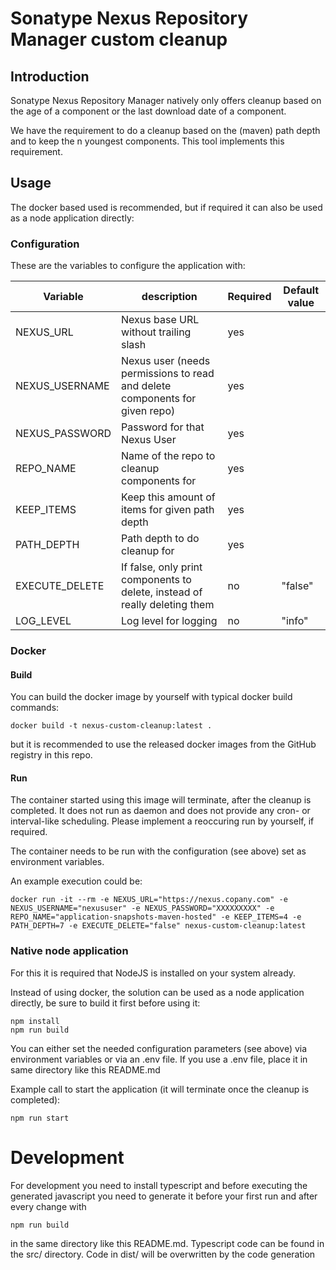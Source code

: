 # Sonatype Nexus Repository Manager custom cleanup

## Introduction

Sonatype Nexus Repository Manager natively only offers cleanup based on the age of a component or the last download date
of a component.

We have the requirement to do a cleanup based on the (maven) path depth and to keep the n youngest components. This tool
implements this requirement.

## Usage

The docker based used is recommended, but if required it can also be used as a node application directly:

### Configuration

These are the variables to configure the application with:

| Variable       | description                                                                 | Required | Default value |
|----------------|-----------------------------------------------------------------------------|----------|---------------|
| NEXUS_URL      | Nexus base URL without trailing slash                                       | yes      |               |
| NEXUS_USERNAME | Nexus user (needs permissions to read and delete components for given repo) | yes      |               |
| NEXUS_PASSWORD | Password for that Nexus User                                                | yes      |               |
| REPO_NAME      | Name of the repo to cleanup components for                                  | yes      |               |
| KEEP_ITEMS     | Keep this amount of items for given path depth                              | yes      |               |
| PATH_DEPTH     | Path depth to do cleanup for                                                | yes      |               |
| EXECUTE_DELETE | If false, only print components to delete, instead of really deleting them  | no       | "false"       |
| LOG_LEVEL      | Log level for logging                                                       | no       | "info"        |


### Docker

#### Build

You can build the docker image by yourself with typical docker build commands:

    docker build -t nexus-custom-cleanup:latest .

but it is recommended to use the released docker images from the GitHub registry in this repo.

#### Run

The container started using this image will terminate, after the cleanup is completed. It does not run as daemon and
does not provide any cron- or interval-like scheduling. Please implement a reoccuring run by yourself, if required.

The container needs to be run with the configuration (see above) set as environment variables.

An example execution could be:

    docker run -it --rm -e NEXUS_URL="https://nexus.copany.com" -e NEXUS_USERNAME="nexususer" -e NEXUS_PASSWORD="XXXXXXXXX" -e REPO_NAME="application-snapshots-maven-hosted" -e KEEP_ITEMS=4 -e PATH_DEPTH=7 -e EXECUTE_DELETE="false" nexus-custom-cleanup:latest

### Native node application

For this it is required that NodeJS is installed on your system already.

Instead of using docker, the solution can be used as a node application directly, be sure to build it first before using
it:

    npm install
    npm run build

You can either set the needed configuration parameters (see above) via environment variables or via an .env file. If you
use a .env file, place it in same directory like this README.md

Example call to start the application (it will terminate once the cleanup is completed):

    npm run start

# Development

For development you need to install typescript and before executing the generated javascript you need to generate it 
before your first run and after every change with

    npm run build

in the same directory like this README.md. Typescript code can be found in the src/ directory. Code in dist/ will be overwritten by the code
generation